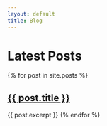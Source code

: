 ```yaml
---
layout: default
title: Blog
---
```


# Latest Posts

{% for post in site.posts %}
  <h2><a href="{{ post.url }}">{{ post.title }}</a></h2>
    {{ post.excerpt }}
{% endfor %}
